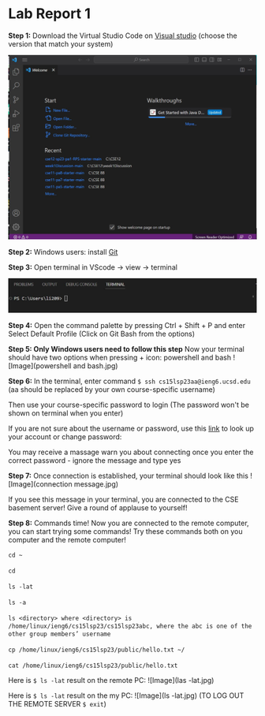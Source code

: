 Lab Report 1
============
**Step 1:** Download the Virtual Studio Code on [Visual studio](https://code.visualstudio.com/Download) (choose the version that match your system)

![Image](VScode.jpg)

**Step 2:** Windows users: install [Git](https://gitforwindows.org/)


**Step 3:** Open terminal in VScode -> view -> terminal

![Image](terminal.jpg)

**Step 4:** Open the command palette by pressing Ctrl + Shift + P and enter Select Default Profile (Click on Git Bash from the options)

**Step 5: Only Windows users need to follow this step** Now your terminal should have two options when pressing + icon: powershell and bash
![Image](powershell and bash.jpg)

**Step 6:** In the terminal, enter command `$ ssh cs15lsp23aa@ieng6.ucsd.edu` (aa should be replaced by your own course-specific username)

Then use your course-specific password to login (The password won't be shown on terminal when you enter)

If you are not sure about the username or password, use this [link](https://sdacs.ucsd.edu/~icc/index.php) to look up your account or change password:

You may receive a massage warn you about connecting once you enter the correct password - ignore the message and type yes

**Step 7:** Once connection is established, your terminal should look like this
![Image](connection message.jpg)

If you see this message in your terminal, you are connected to the CSE basement server! Give a round of applause to yourself!

**Step 8:** Commands time!
Now you are connected to the remote computer, you can start trying some commands! Try these commands both on you computer and the remote computer!
````
cd ~

cd

ls -lat

ls -a

ls <directory> where <directory> is /home/linux/ieng6/cs15lsp23/cs15lsp23abc, where the abc is one of the other group members’ username

cp /home/linux/ieng6/cs15lsp23/public/hello.txt ~/

cat /home/linux/ieng6/cs15lsp23/public/hello.txt
````

Here is `$ ls -lat` result on the remote PC:
![Image](las -lat.jpg)

Here is `$ ls -lat` result on the my PC:
![Image](ls -lat.jpg)
(TO LOG OUT THE REMOTE SERVER `$ exit`)
